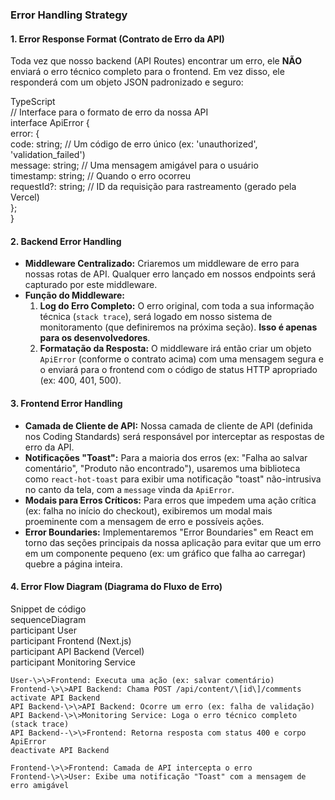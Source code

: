 ### **Error Handling Strategy**

#### **1\. Error Response Format (Contrato de Erro da API)**

Toda vez que nosso backend (API Routes) encontrar um erro, ele **NÃO** enviará o erro técnico completo para o frontend. Em vez disso, ele responderá com um objeto JSON padronizado e seguro:

TypeScript  
// Interface para o formato de erro da nossa API  
interface ApiError {  
  error: {  
    code: string;       // Um código de erro único (ex: 'unauthorized', 'validation\_failed')  
    message: string;    // Uma mensagem amigável para o usuário  
    timestamp: string;  // Quando o erro ocorreu  
    requestId?: string; // ID da requisição para rastreamento (gerado pela Vercel)  
  };  
}

#### **2\. Backend Error Handling**

* **Middleware Centralizado:** Criaremos um middleware de erro para nossas rotas de API. Qualquer erro lançado em nossos endpoints será capturado por este middleware.  
* **Função do Middleware:**  
  1. **Log do Erro Completo:** O erro original, com toda a sua informação técnica (`stack trace`), será logado em nosso sistema de monitoramento (que definiremos na próxima seção). **Isso é apenas para os desenvolvedores**.  
  2. **Formatação da Resposta:** O middleware irá então criar um objeto `ApiError` (conforme o contrato acima) com uma mensagem segura e o enviará para o frontend com o código de status HTTP apropriado (ex: 400, 401, 500).

#### **3\. Frontend Error Handling**

* **Camada de Cliente de API:** Nossa camada de cliente de API (definida nos Coding Standards) será responsável por interceptar as respostas de erro da API.  
* **Notificações "Toast":** Para a maioria dos erros (ex: "Falha ao salvar comentário", "Produto não encontrado"), usaremos uma biblioteca como `react-hot-toast` para exibir uma notificação "toast" não-intrusiva no canto da tela, com a `message` vinda da `ApiError`.  
* **Modais para Erros Críticos:** Para erros que impedem uma ação crítica (ex: falha no início do checkout), exibiremos um modal mais proeminente com a mensagem de erro e possíveis ações.  
* **Error Boundaries:** Implementaremos "Error Boundaries" em React em torno das seções principais da nossa aplicação para evitar que um erro em um componente pequeno (ex: um gráfico que falha ao carregar) quebre a página inteira.

#### **4\. Error Flow Diagram (Diagrama do Fluxo de Erro)**

Snippet de código  
sequenceDiagram  
    participant User  
    participant Frontend (Next.js)  
    participant API Backend (Vercel)  
    participant Monitoring Service

    User-\>\>Frontend: Executa uma ação (ex: salvar comentário)  
    Frontend-\>\>API Backend: Chama POST /api/content/\[id\]/comments  
    activate API Backend  
    API Backend-\>\>API Backend: Ocorre um erro (ex: falha de validação)  
    API Backend-\>\>Monitoring Service: Loga o erro técnico completo (stack trace)  
    API Backend--\>\>Frontend: Retorna resposta com status 400 e corpo ApiError  
    deactivate API Backend  
      
    Frontend-\>\>Frontend: Camada de API intercepta o erro  
    Frontend-\>\>User: Exibe uma notificação "Toast" com a mensagem de erro amigável  
